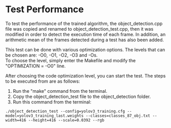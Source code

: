 # Test Performance

To test the performance of the trained algorithm, the object_detection.cpp file was copied and renamed to object_detection_test.cpp, then it was modified in order to detect the execution time of each frame. In addition, an arithmetic mean of the frames detected during a test has also been added.

This test can be done with various optimization options. The levels that can be chosen are: -O0, -O1, -O2, -O3 and -Os.\
To choose the level, simply enter the Makefile and modify the "OPTIMIZATION = -O0" line.

After choosing the code optimization level, you can start the test. The steps to be executed from are as follows:
1. Run the "make" command from the terminal.
2. Copy the object_detection_test file to the object_detection folder.
3. Run this command from the terminal:
```
./object_detection_test --config=yolov3_training.cfg --model=yolov3_training_last.weights --classes=classes_87_obj.txt --width=416 --height=416 --scale=0.0392 --rgb
```
